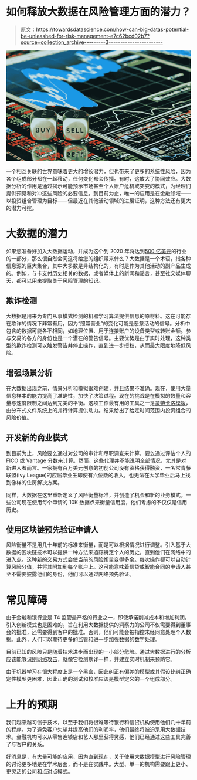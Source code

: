 # 如何释放大数据在风险管理方面的潜力？

> 原文：<https://towardsdatascience.com/how-can-big-datas-potential-be-unleashed-for-risk-management-e7c62bcd02b7?source=collection_archive---------3----------------------->

![](img/63732148306dacb7486c7c45e3b3e71d.png)

一个相互关联的世界意味着更大的增长潜力，但也带来了更多的系统性风险，因为各个组成部分都在一起移动，任何变化都会传播。有时，这放大了协同效应。大数据分析的作用是通过揭示可能预示市场甚至个人账户危机或突变的模式，为经理们提供预见和对冲这些风险的必要信息。到目前为止，唯一的应用是在金融领域——以投资组合管理为目标——但最近在其他活动领域的进展证明，这种方法还有更大的潜力可挖。

# **大数据的潜力**

如果您准备好加入大数据运动，并成为这个到 2020 年将达到[500 亿美元](https://www.statista.com/statistics/254266/global-big-data-market-forecast/)的行业的一部分，那么很自然会问这将给您的组织带来什么？大数据是一个术语，指各种信息源的巨大集合，其中大多数是非结构化的，有时是作为其他活动的副产品生成的。例如，与卡支付历史相关的数据，或者媒体上的新闻和谣言，甚至社交媒体聊天，都可以用来提取关于风险管理的知识。

## **欺诈检测**

大数据是用来为专门从事模式检测的机器学习算法提供信息的原材料。这在可能存在欺诈的情况下非常有用，因为“照常营业”的变化可能是恶意活动的信号。分析中包含的数据可能各不相同，如地理位置、用于连接账户的设备类型或转账金额。参与交易的各方的身份也是一个潜在的警告信号。主要优势是由于实时处理，这种类型的欺诈检测可以触发警告并停止操作，直到进一步授权，从而最大限度地降低风险。

## **增强场景分析**

在大数据出现之前，情景分析和模拟很难创建，并且结果不准确。现在，使用大量信息样本的能力提高了准确性，加快了决策过程。现在的挑战是在模拟的数量和容量与速度限制之间达到完美的平衡。这项工作最有用的工具之一是[蒙特卡洛模拟](https://datafloq.com/read/big-data-risk-management-in-financial-markets/2451)，由分布式文件系统上的并行计算提供动力。结果给出了给定时间范围内投资组合的风险价值。

## **开发新的商业模式**

到目前为止，风险要么通过对公司的审计和尽职调查来计算，要么通过评估个人的 FICO 或 Vantage 分数来计算。然而，这些代理并不能说明全部情况，尤其是对新进入者而言。一家拥有百万美元创意的初创公司没有资格获得融资，一名常青藤联盟(Ivy League)的应届毕业生即使有六位数的收入，也无法在大学毕业后马上找到像样的住房解决方案。

同样，大数据在这里重新定义了风险衡量标准，并创造了机会和新的业务模式。一些公司现在使用每个申请的 10K 数据点来衡量信用度，他们考虑的不仅仅是信用历史。

## **使用区块链预先验证申请人**

风险衡量不是用几十年前的标准来衡量，而是可以根据情况进行调整。引入基于大数据的区块链技术可以提供一种方法来追踪特定个人的历史，直到他们在网络中的进入点。这种新的交易方式会使当前的风险衡量变得多余。每次操作都可以自动计算风险分值，并将其附加到每个账户上。这可能意味着信贷或智能合同的申请人甚至不需要披露他们的身份，他们可以通过网络预先验证。

# **常见障碍**

由于金融和银行业是 T4 监管最严格的行业之一，即使承诺削减成本和增加利润，引入创新模式也是困难的。旨在利用大数据提供的洞察力的公司不仅需要得到董事会的批准，还需要得到客户的批准。否则，他们可能会被指控未经同意处理个人数据。此外，人们可以期待更多的监管和进一步加强数据的数字处理。

目前已知的风险只是随着技术进步而出现的一小部分危险。通过大数据进行的分析应该能够[识别网络攻击](https://www.iflexion.com/blog/6-reasons-ai-will-take-cyber-security/)，就像它检测欺诈一样，并建立实时机制来预防它。

由于机器学习在很大程度上是一个黑盒，因此纠正有偏差的模型或其假设比纠正确定性模型更困难，因此正确的测试和校准应该是模型定义的一个组成部分。

# **上升的预期**

我们越来越习惯于技术，以至于我们将很难等待银行和信贷机构使用他们几十年前的程序。为了避免客户失望并提高他们的利润率，他们最终将被迫采用大数据技术。金融机构可以从零售连锁店和艺人那里获得灵感，他们已经通过这些工具完善了与客户的关系。

好消息是，有大量可能的应用，因为直到现在，关于使用大数据模型进行风险管理的讨论更多地是在学术层面，而不是在实践中。大型、单一的机构需要跟上更小、更灵活的公司和点对点模式。